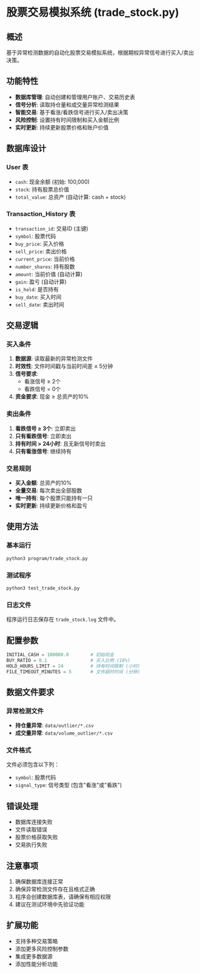 # 股票交易模拟系统 (trade_stock.py)

## 概述
基于异常检测数据的自动化股票交易模拟系统，根据期权异常信号进行买入/卖出决策。

## 功能特性
- **数据库管理**: 自动创建和管理用户账户、交易历史表
- **信号分析**: 读取持仓量和成交量异常检测结果
- **智能交易**: 基于看涨/看跌信号进行买入/卖出决策
- **风险控制**: 设置持有时间限制和买入金额比例
- **实时更新**: 持续更新股票价格和账户价值

## 数据库设计

### User 表
- `cash`: 现金余额 (初始: 100,000)
- `stock`: 持有股票总价值
- `total_value`: 总资产 (自动计算: cash + stock)

### Transaction_History 表
- `transaction_id`: 交易ID (主键)
- `symbol`: 股票代码
- `buy_price`: 买入价格
- `sell_price`: 卖出价格
- `current_price`: 当前价格
- `number_shares`: 持有股数
- `amount`: 当前价值 (自动计算)
- `gain`: 盈亏 (自动计算)
- `is_hold`: 是否持有
- `buy_date`: 买入时间
- `sell_date`: 卖出时间

## 交易逻辑

### 买入条件
1. **数据源**: 读取最新的异常检测文件
2. **时效性**: 文件时间戳与当前时间差 ≤ 5分钟
3. **信号要求**: 
   - 看涨信号 ≥ 2个
   - 看跌信号 = 0个
4. **资金要求**: 现金 ≥ 总资产的10%

### 卖出条件
1. **看跌信号 ≥ 3个**: 立即卖出
2. **只有看跌信号**: 立即卖出
3. **持有时间 > 24小时**: 且无新信号时卖出
4. **只有看涨信号**: 继续持有

### 交易规则
- **买入金额**: 总资产的10%
- **全量交易**: 每次卖出全部股数
- **唯一持有**: 每个股票只能持有一只
- **实时更新**: 持续更新价格和盈亏

## 使用方法

### 基本运行
```bash
python3 program/trade_stock.py
```

### 测试程序
```bash
python3 test_trade_stock.py
```

### 日志文件
程序运行日志保存在 `trade_stock.log` 文件中。

## 配置参数

```python
INITIAL_CASH = 100000.0        # 初始现金
BUY_RATIO = 0.1                # 买入比例 (10%)
HOLD_HOURS_LIMIT = 24          # 持有时间限制 (小时)
FILE_TIMEOUT_MINUTES = 5       # 文件超时时间 (分钟)
```

## 数据文件要求

### 异常检测文件
- **持仓量异常**: `data/outlier/*.csv`
- **成交量异常**: `data/volume_outlier/*.csv`

### 文件格式
文件必须包含以下列：
- `symbol`: 股票代码
- `signal_type`: 信号类型 (包含"看涨"或"看跌")

## 错误处理
- 数据库连接失败
- 文件读取错误
- 股票价格获取失败
- 交易执行失败

## 注意事项
1. 确保数据库连接正常
2. 确保异常检测文件存在且格式正确
3. 程序会创建数据库表，请确保有相应权限
4. 建议在测试环境中先验证功能

## 扩展功能
- 支持多种交易策略
- 添加更多风险控制参数
- 集成更多数据源
- 添加性能分析功能
